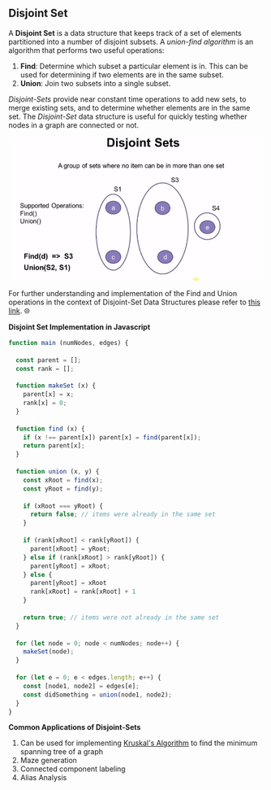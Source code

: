 ## Disjoint Set 
A **Disjoint Set** is a data structure that keeps track of a set of elements partitioned into a number of disjoint subsets. A _union-find algorithm_ is an algorithm that performs two useful operations: 
1. **Find**: Determine which subset a particular element is in. This can be used for determining if two elements are in the same subset. 
2. **Union**: Join two subsets into a single subset. 

_Disjoint-Sets_ provide near constant time operations to add new sets, to merge existing sets, and to determine whether elements are in the same set. The _Disjoint-Set_ data structure is useful for quickly testing whether nodes in a graph are connected or not. 

![Diagram1](https://raw.githubusercontent.com/Jzbonner/ProgrammingConcepts/master/img-media/Disjoint-set.png)

For further understanding and implementation of the Find and Union operations in the context of Disjoint-Set Data Structures please refer to [this link](https://www.mathblog.dk/disjoint-set-data-structure/). 🌐

**Disjoint Set Implementation in Javascript** 
```javascript 
function main (numNodes, edges) {

  const parent = [];
  const rank = [];

  function makeSet (x) {
    parent[x] = x;
    rank[x] = 0;
  }

  function find (x) {
    if (x !== parent[x]) parent[x] = find(parent[x]);
    return parent[x];
  }

  function union (x, y) {
    const xRoot = find(x);
    const yRoot = find(y);
    
    if (xRoot === yRoot) {
      return false; // items were already in the same set
    }

    if (rank[xRoot] < rank[yRoot]) {
      parent[xRoot] = yRoot;
    } else if (rank[xRoot] > rank[yRoot]) {
      parent[yRoot] = xRoot;
    } else {
      parent[yRoot] = xRoot
      rank[xRoot] = rank[xRoot] + 1
    }

    return true; // items were not already in the same set
  }

  for (let node = 0; node < numNodes; node++) {
    makeSet(node);
  }

  for (let e = 0; e < edges.length; e++) {
    const [node1, node2] = edges[e];
    const didSomething = union(node1, node2);
  }
}
```

**Common Applications of Disjoint-Sets** 
1. Can be used for implementing [Kruskal's Algorithm](https://en.wikipedia.org/wiki/Kruskal's_algorithm) to find the minimum spanning tree of a graph 
2. Maze generation 
3. Connected component labeling
4. Alias Analysis 


